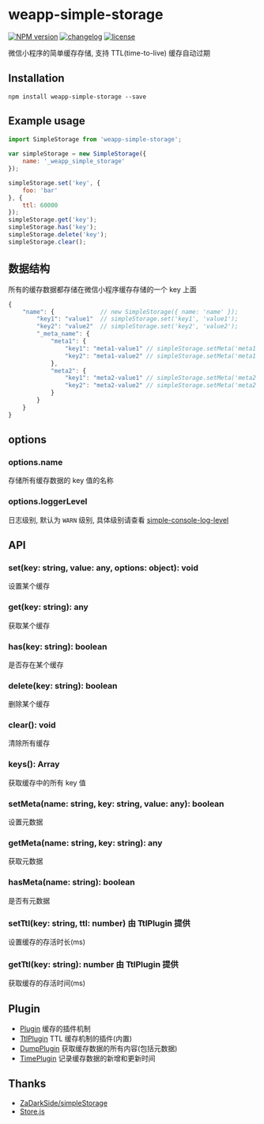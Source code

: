 # weapp-simple-storage

[![NPM version][npm-image]][npm-url] [![changelog][changelog-image]][changelog-url] [![license][license-image]][license-url]

[npm-image]: https://img.shields.io/npm/v/weapp-simple-storage.svg?style=flat-square
[npm-url]: https://npmjs.org/package/weapp-simple-storage
[license-image]: https://img.shields.io/badge/License-MIT-blue.svg?style=flat-square
[license-url]: https://github.com/ufologist/weapp-simple-storage/blob/master/LICENSE
[changelog-image]: https://img.shields.io/badge/CHANGE-LOG-blue.svg?style=flat-square
[changelog-url]: https://github.com/ufologist/weapp-simple-storage/blob/master/CHANGELOG.md

微信小程序的简单缓存存储, 支持 TTL(time-to-live) 缓存自动过期

## Installation

```
npm install weapp-simple-storage --save
```

## Example usage

```javascript
import SimpleStorage from 'weapp-simple-storage';
 
var simpleStorage = new SimpleStorage({
    name: '_weapp_simple_storage'
});

simpleStorage.set('key', {
    foo: 'bar'
}, {
    ttl: 60000
});
simpleStorage.get('key');
simpleStorage.has('key');
simpleStorage.delete('key');
simpleStorage.clear();
```

## 数据结构

所有的缓存数据都存储在微信小程序缓存存储的一个 key 上面

```javascript
{
    "name": {             // new SimpleStorage({ name: 'name' });
        "key1": "value1"  // simpleStorage.set('key1', 'value1');
        "key2": "value2"  // simpleStorage.set('key2', 'value2');
        "_meta_name": {
            "meta1": {
                "key1": "meta1-value1" // simpleStorage.setMeta('meta1', 'key1', 'meta1-value1');
                "key2": "meta1-value2" // simpleStorage.setMeta('meta1', 'key2', 'meta1-value2');
            },
            "meta2": {
                "key1": "meta2-value1" // simpleStorage.setMeta('meta2', 'key1', 'meta2-value1');
                "key2": "meta2-value2" // simpleStorage.setMeta('meta2', 'key2', 'meta2-value2');
            }
        }
    }
}
```

## options

### options.name

存储所有缓存数据的 key 值的名称

### options.loggerLevel

日志级别, 默认为 `WARN` 级别, 具体级别请查看 [simple-console-log-level](https://github.com/ufologist/simple-console-log-level)

## API

### set(key: string, value: any, options: object): void

设置某个缓存

### get(key: string): any

获取某个缓存

### has(key: string): boolean

是否存在某个缓存

### delete(key: string): boolean

删除某个缓存

### clear(): void

清除所有缓存

### keys(): Array<string>

获取缓存中的所有 key 值

### setMeta(name: string, key: string, value: any): boolean

设置元数据

### getMeta(name: string, key: string): any

获取元数据

### hasMeta(name: string): boolean

是否有元数据

### setTtl(key: string, ttl: number) 由 TtlPlugin 提供

设置缓存的存活时长(ms)

### getTtl(key: string): number 由 TtlPlugin 提供

获取缓存的存活时间(ms)

## Plugin

* [Plugin](https://github.com/ufologist/weapp-simple-storage/blob/master/src/plugin.js) 缓存的插件机制
* [TtlPlugin](https://github.com/ufologist/weapp-simple-storage/blob/master/src/plugin/ttl-plugin.js) TTL 缓存机制的插件(内置)
* [DumpPlugin](https://github.com/ufologist/weapp-simple-storage/blob/master/src/plugin/dump-plugin.js) 获取缓存数据的所有内容(包括元数据)
* [TimePlugin](https://github.com/ufologist/weapp-simple-storage/blob/master/src/plugin/time-plugin.js) 记录缓存数据的新增和更新时间

## Thanks

* [ZaDarkSide/simpleStorage](https://github.com/ZaDarkSide/simpleStorage)
* [Store.js](https://github.com/marcuswestin/store.js)